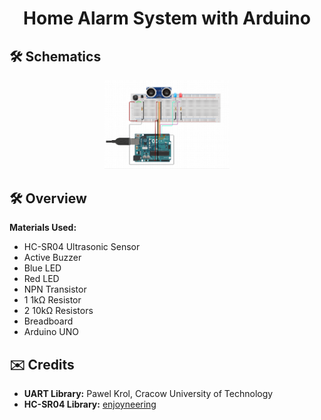 <h1 align="center"> Home Alarm System with Arduino </h2>

## :hammer_and_wrench: Schematics

<p align="center">

  <img width="200" src="https://github.com/danielammartins/home_alarm/blob/main/circuit.png" alt="Material Bread logo">

</p>

## :hammer_and_wrench: Overview

**Materials Used:**
- HC-SR04 Ultrasonic Sensor
- Active Buzzer
- Blue LED
- Red LED
- NPN Transistor
- 1 1kΩ Resistor
- 2 10kΩ Resistors
- Breadboard
- Arduino UNO

## :envelope: Credits

- **UART Library:** Pawel Krol, Cracow University of Technology
- **HC-SR04 Library:** [enjoyneering](https://github.com/enjoyneering/HCSR04)
